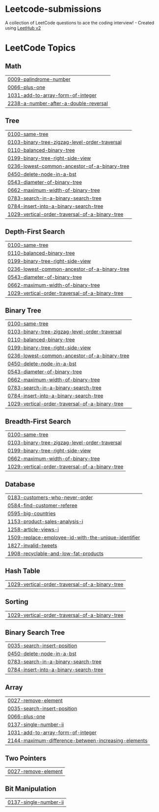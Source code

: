 # Leetcode-submissions
A collection of LeetCode questions to ace the coding interview! - Created using [LeetHub v2](https://github.com/arunbhardwaj/LeetHub-2.0)

<!---LeetCode Topics Start-->
# LeetCode Topics
## Math
|  |
| ------- |
| [0009-palindrome-number](https://github.com/Prashu-jain25/Leetcode-submissions/tree/master/0009-palindrome-number) |
| [0066-plus-one](https://github.com/Prashu-jain25/Leetcode-submissions/tree/master/0066-plus-one) |
| [1031-add-to-array-form-of-integer](https://github.com/Prashu-jain25/Leetcode-submissions/tree/master/1031-add-to-array-form-of-integer) |
| [2238-a-number-after-a-double-reversal](https://github.com/Prashu-jain25/Leetcode-submissions/tree/master/2238-a-number-after-a-double-reversal) |
## Tree
|  |
| ------- |
| [0100-same-tree](https://github.com/Prashu-jain25/Leetcode-submissions/tree/master/0100-same-tree) |
| [0103-binary-tree-zigzag-level-order-traversal](https://github.com/Prashu-jain25/Leetcode-submissions/tree/master/0103-binary-tree-zigzag-level-order-traversal) |
| [0110-balanced-binary-tree](https://github.com/Prashu-jain25/Leetcode-submissions/tree/master/0110-balanced-binary-tree) |
| [0199-binary-tree-right-side-view](https://github.com/Prashu-jain25/Leetcode-submissions/tree/master/0199-binary-tree-right-side-view) |
| [0236-lowest-common-ancestor-of-a-binary-tree](https://github.com/Prashu-jain25/Leetcode-submissions/tree/master/0236-lowest-common-ancestor-of-a-binary-tree) |
| [0450-delete-node-in-a-bst](https://github.com/Prashu-jain25/Leetcode-submissions/tree/master/0450-delete-node-in-a-bst) |
| [0543-diameter-of-binary-tree](https://github.com/Prashu-jain25/Leetcode-submissions/tree/master/0543-diameter-of-binary-tree) |
| [0662-maximum-width-of-binary-tree](https://github.com/Prashu-jain25/Leetcode-submissions/tree/master/0662-maximum-width-of-binary-tree) |
| [0783-search-in-a-binary-search-tree](https://github.com/Prashu-jain25/Leetcode-submissions/tree/master/0783-search-in-a-binary-search-tree) |
| [0784-insert-into-a-binary-search-tree](https://github.com/Prashu-jain25/Leetcode-submissions/tree/master/0784-insert-into-a-binary-search-tree) |
| [1029-vertical-order-traversal-of-a-binary-tree](https://github.com/Prashu-jain25/Leetcode-submissions/tree/master/1029-vertical-order-traversal-of-a-binary-tree) |
## Depth-First Search
|  |
| ------- |
| [0100-same-tree](https://github.com/Prashu-jain25/Leetcode-submissions/tree/master/0100-same-tree) |
| [0110-balanced-binary-tree](https://github.com/Prashu-jain25/Leetcode-submissions/tree/master/0110-balanced-binary-tree) |
| [0199-binary-tree-right-side-view](https://github.com/Prashu-jain25/Leetcode-submissions/tree/master/0199-binary-tree-right-side-view) |
| [0236-lowest-common-ancestor-of-a-binary-tree](https://github.com/Prashu-jain25/Leetcode-submissions/tree/master/0236-lowest-common-ancestor-of-a-binary-tree) |
| [0543-diameter-of-binary-tree](https://github.com/Prashu-jain25/Leetcode-submissions/tree/master/0543-diameter-of-binary-tree) |
| [0662-maximum-width-of-binary-tree](https://github.com/Prashu-jain25/Leetcode-submissions/tree/master/0662-maximum-width-of-binary-tree) |
| [1029-vertical-order-traversal-of-a-binary-tree](https://github.com/Prashu-jain25/Leetcode-submissions/tree/master/1029-vertical-order-traversal-of-a-binary-tree) |
## Binary Tree
|  |
| ------- |
| [0100-same-tree](https://github.com/Prashu-jain25/Leetcode-submissions/tree/master/0100-same-tree) |
| [0103-binary-tree-zigzag-level-order-traversal](https://github.com/Prashu-jain25/Leetcode-submissions/tree/master/0103-binary-tree-zigzag-level-order-traversal) |
| [0110-balanced-binary-tree](https://github.com/Prashu-jain25/Leetcode-submissions/tree/master/0110-balanced-binary-tree) |
| [0199-binary-tree-right-side-view](https://github.com/Prashu-jain25/Leetcode-submissions/tree/master/0199-binary-tree-right-side-view) |
| [0236-lowest-common-ancestor-of-a-binary-tree](https://github.com/Prashu-jain25/Leetcode-submissions/tree/master/0236-lowest-common-ancestor-of-a-binary-tree) |
| [0450-delete-node-in-a-bst](https://github.com/Prashu-jain25/Leetcode-submissions/tree/master/0450-delete-node-in-a-bst) |
| [0543-diameter-of-binary-tree](https://github.com/Prashu-jain25/Leetcode-submissions/tree/master/0543-diameter-of-binary-tree) |
| [0662-maximum-width-of-binary-tree](https://github.com/Prashu-jain25/Leetcode-submissions/tree/master/0662-maximum-width-of-binary-tree) |
| [0783-search-in-a-binary-search-tree](https://github.com/Prashu-jain25/Leetcode-submissions/tree/master/0783-search-in-a-binary-search-tree) |
| [0784-insert-into-a-binary-search-tree](https://github.com/Prashu-jain25/Leetcode-submissions/tree/master/0784-insert-into-a-binary-search-tree) |
| [1029-vertical-order-traversal-of-a-binary-tree](https://github.com/Prashu-jain25/Leetcode-submissions/tree/master/1029-vertical-order-traversal-of-a-binary-tree) |
## Breadth-First Search
|  |
| ------- |
| [0100-same-tree](https://github.com/Prashu-jain25/Leetcode-submissions/tree/master/0100-same-tree) |
| [0103-binary-tree-zigzag-level-order-traversal](https://github.com/Prashu-jain25/Leetcode-submissions/tree/master/0103-binary-tree-zigzag-level-order-traversal) |
| [0199-binary-tree-right-side-view](https://github.com/Prashu-jain25/Leetcode-submissions/tree/master/0199-binary-tree-right-side-view) |
| [0662-maximum-width-of-binary-tree](https://github.com/Prashu-jain25/Leetcode-submissions/tree/master/0662-maximum-width-of-binary-tree) |
| [1029-vertical-order-traversal-of-a-binary-tree](https://github.com/Prashu-jain25/Leetcode-submissions/tree/master/1029-vertical-order-traversal-of-a-binary-tree) |
## Database
|  |
| ------- |
| [0183-customers-who-never-order](https://github.com/Prashu-jain25/Leetcode-submissions/tree/master/0183-customers-who-never-order) |
| [0584-find-customer-referee](https://github.com/Prashu-jain25/Leetcode-submissions/tree/master/0584-find-customer-referee) |
| [0595-big-countries](https://github.com/Prashu-jain25/Leetcode-submissions/tree/master/0595-big-countries) |
| [1153-product-sales-analysis-i](https://github.com/Prashu-jain25/Leetcode-submissions/tree/master/1153-product-sales-analysis-i) |
| [1258-article-views-i](https://github.com/Prashu-jain25/Leetcode-submissions/tree/master/1258-article-views-i) |
| [1509-replace-employee-id-with-the-unique-identifier](https://github.com/Prashu-jain25/Leetcode-submissions/tree/master/1509-replace-employee-id-with-the-unique-identifier) |
| [1827-invalid-tweets](https://github.com/Prashu-jain25/Leetcode-submissions/tree/master/1827-invalid-tweets) |
| [1908-recyclable-and-low-fat-products](https://github.com/Prashu-jain25/Leetcode-submissions/tree/master/1908-recyclable-and-low-fat-products) |
## Hash Table
|  |
| ------- |
| [1029-vertical-order-traversal-of-a-binary-tree](https://github.com/Prashu-jain25/Leetcode-submissions/tree/master/1029-vertical-order-traversal-of-a-binary-tree) |
## Sorting
|  |
| ------- |
| [1029-vertical-order-traversal-of-a-binary-tree](https://github.com/Prashu-jain25/Leetcode-submissions/tree/master/1029-vertical-order-traversal-of-a-binary-tree) |
## Binary Search Tree
|  |
| ------- |
| [0035-search-insert-position](https://github.com/Prashu-jain25/Leetcode-submissions/tree/master/0035-search-insert-position) |
| [0450-delete-node-in-a-bst](https://github.com/Prashu-jain25/Leetcode-submissions/tree/master/0450-delete-node-in-a-bst) |
| [0783-search-in-a-binary-search-tree](https://github.com/Prashu-jain25/Leetcode-submissions/tree/master/0783-search-in-a-binary-search-tree) |
| [0784-insert-into-a-binary-search-tree](https://github.com/Prashu-jain25/Leetcode-submissions/tree/master/0784-insert-into-a-binary-search-tree) |
## Array
|  |
| ------- |
| [0027-remove-element](https://github.com/Prashu-jain25/Leetcode-submissions/tree/master/0027-remove-element) |
| [0035-search-insert-position](https://github.com/Prashu-jain25/Leetcode-submissions/tree/master/0035-search-insert-position) |
| [0066-plus-one](https://github.com/Prashu-jain25/Leetcode-submissions/tree/master/0066-plus-one) |
| [0137-single-number-ii](https://github.com/Prashu-jain25/Leetcode-submissions/tree/master/0137-single-number-ii) |
| [1031-add-to-array-form-of-integer](https://github.com/Prashu-jain25/Leetcode-submissions/tree/master/1031-add-to-array-form-of-integer) |
| [2144-maximum-difference-between-increasing-elements](https://github.com/Prashu-jain25/Leetcode-submissions/tree/master/2144-maximum-difference-between-increasing-elements) |
## Two Pointers
|  |
| ------- |
| [0027-remove-element](https://github.com/Prashu-jain25/Leetcode-submissions/tree/master/0027-remove-element) |
## Bit Manipulation
|  |
| ------- |
| [0137-single-number-ii](https://github.com/Prashu-jain25/Leetcode-submissions/tree/master/0137-single-number-ii) |
<!---LeetCode Topics End-->